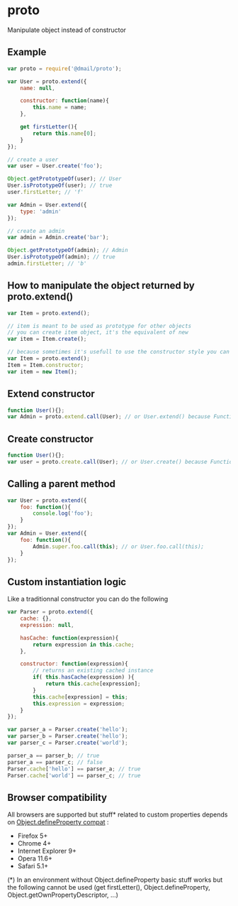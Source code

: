 # proto

Manipulate object instead of constructor

## Example

```javascript
var proto = require('@dmail/proto');

var User = proto.extend({
	name: null,

	constructor: function(name){
		this.name = name;
	},

	get firstLetter(){
		return this.name[0];
	}
});

// create a user
var user = User.create('foo');

Object.getPrototypeOf(user); // User
User.isPrototypeOf(user); // true
user.firstLetter; // 'f'

var Admin = User.extend({
	type: 'admin'
});

// create an admin
var admin = Admin.create('bar');

Object.getPrototypeOf(admin); // Admin
User.isPrototypeOf(admin); // true
admin.firstLetter; // 'b'
```

## How to manipulate the object returned by proto.extend()

```javascript
var Item = proto.extend();

// item is meant to be used as prototype for other objects
// you can create item object, it's the equivalent of new
var item = Item.create();

// because sometimes it's usefull to use the constructor style you can do the following
var Item = proto.extend();
Item = Item.constructor;
var item = new Item();
```

## Extend constructor

```javascript
function User(){};
var Admin = proto.extend.call(User); // or User.extend() because Function.prototype.extend = proto.extend
```

## Create constructor

```javascript
function User(){};
var user = proto.create.call(User); // or User.create() because Function.prototype.create = proto.create
```

## Calling a parent method

```javascript
var User = proto.extend({
	foo: function(){
		console.log('foo');
	}
});
var Admin = User.extend({
	foo: function(){
		Admin.super.foo.call(this); // or User.foo.call(this);
	}
});
```

## Custom instantiation logic

Like a traditionnal constructor you can do the following

```javascript
var Parser = proto.extend({
	cache: {},
	expression: null,

	hasCache: function(expression){
		return expression in this.cache;
	},

	constructor: function(expression){
		// returns an existing cached instance
		if( this.hasCache(expression) ){
			return this.cache[expression];
		}
		this.cache[expression] = this;
		this.expression = expression;
	}
});

var parser_a = Parser.create('hello');
var parser_b = Parser.create('hello');
var parser_c = Parser.create('world');

parser_a == parser_b; // true
parser_a == parser_c; // false
Parser.cache['hello'] == parser_a; // true
Parser.cache['world'] == parser_c; // true
```

## Browser compatibility

All browsers are supported but stuff* related to custom properties depends on [Object.defineProperty compat](http://kangax.github.io/es5-compat-table/#Object.defineProperty) :
 - Firefox 5+
 - Chrome 4+
 - Internet Explorer 9+
 - Opera 11.6+
 - Safari 5.1+

(*) In an environment without Object.defineProperty basic stuff works but the following cannot be used (get firstLetter(), Object.defineProperty, Object.getOwnPropertyDescriptor, ...)
